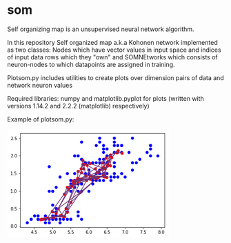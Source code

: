 # som
Self organizing map is an unsupervised neural network algorithm.

In this repository Self organized map a.k.a Kohonen network implemented as two classes: 
Nodes which have vector values in input space and indices of input data rows which they "own" and 
SOMNEtworks which consists of neuron-nodes to which datapoints are assigned in training.

Plotsom.py includes utilities to create plots over dimension pairs of data and network neuron values

Required libraries: numpy and matplotlib.pyplot for plots (written with versions 1.14.2 and 2.2.2 (matplotlib) respectively)

Example of plotsom.py:

![alt text](https://github.com/mjleinon/som/blob/master/plotexample.png)




